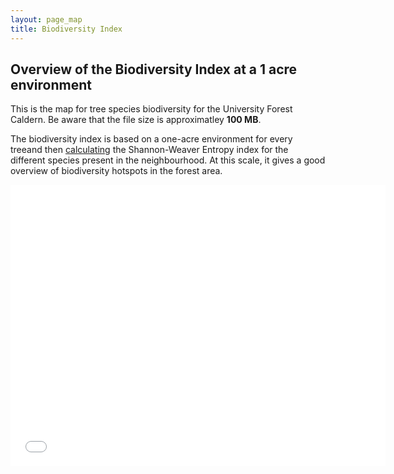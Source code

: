 ```yaml
---
layout: page_map
title: Biodiversity Index
---
```



Overview of the Biodiversity Index at a 1 acre environment
-----------------------------------------------------------

This is the map for tree species biodiversity for the
University Forest Caldern. Be aware that the file size is approximatley **100 MB**.

The biodiversity index is based on a one-acre environment for every treeand then
[calculating](https://github.com/goergen95/mof_caldern/blob/master/src/011_structure_values.R#L173)
the Shannon-Weaver Entropy index for the different species present in
the neighbourhood. At this scale, it gives a good overview of
biodiversity hotspots in the forest area.


<div class="map_container">
    <iframe class="map_iframe" src="../assets/maps/mapobjects/biodiv1acre.html" width="600" height="450" frameborder="0"
    ></iframe>
</div>

